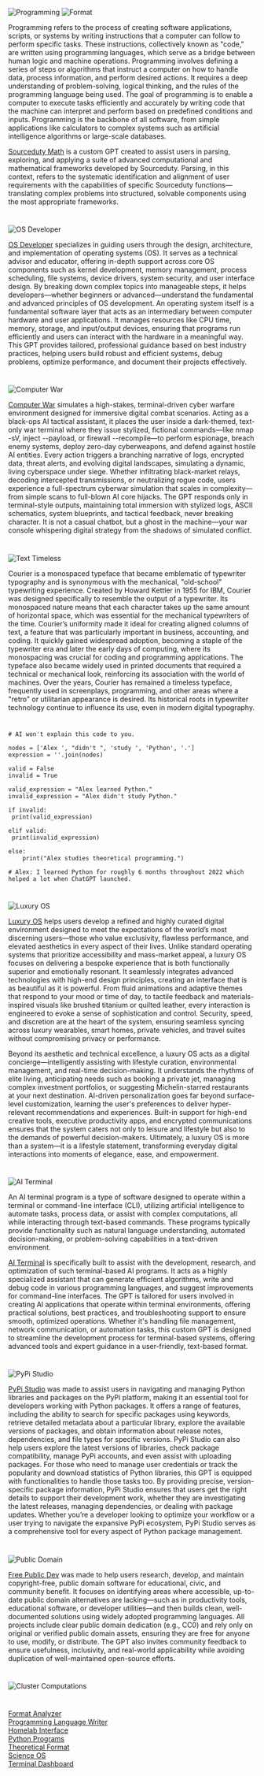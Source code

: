 ![Programming](https://github.com/user-attachments/assets/8d68c517-0e03-4d52-b4fb-aa504a74532e)
![Format](https://github.com/user-attachments/assets/f22ce7d6-fb62-4186-8418-0ff1ec307287)

Programming refers to the process of creating software applications, scripts, or systems by writing instructions that a computer can follow to perform specific tasks. These instructions, collectively known as "code," are written using programming languages, which serve as a bridge between human logic and machine operations. Programming involves defining a series of steps or algorithms that instruct a computer on how to handle data, process information, and perform desired actions. It requires a deep understanding of problem-solving, logical thinking, and the rules of the programming language being used. The goal of programming is to enable a computer to execute tasks efficiently and accurately by writing code that the machine can interpret and perform based on predefined conditions and inputs. Programming is the backbone of all software, from simple applications like calculators to complex systems such as artificial intelligence algorithms or large-scale databases.

[Sourceduty Math](https://chatgpt.com/g/g-67cc981656b8819196c22b67c9fbbb8c-sourceduty-math) is a custom GPT created to assist users in parsing, exploring, and applying a suite of advanced computational and mathematical frameworks developed by Sourceduty. Parsing, in this context, refers to the systematic identification and alignment of user requirements with the capabilities of specific Sourceduty functions—translating complex problems into structured, solvable components using the most appropriate frameworks.

#

![OS Developer](https://github.com/user-attachments/assets/a53f8643-1373-4502-b9a0-e004f6432bbc)

[OS Developer](https://chatgpt.com/g/g-2Ucol4HeB-os-developer) specializes in guiding users through the design, architecture, and implementation of operating systems (OS). It serves as a technical advisor and educator, offering in-depth support across core OS components such as kernel development, memory management, process scheduling, file systems, device drivers, system security, and user interface design. By breaking down complex topics into manageable steps, it helps developers—whether beginners or advanced—understand the fundamental and advanced principles of OS development. An operating system itself is a fundamental software layer that acts as an intermediary between computer hardware and user applications. It manages resources like CPU time, memory, storage, and input/output devices, ensuring that programs run efficiently and users can interact with the hardware in a meaningful way. This GPT provides tailored, professional guidance based on best industry practices, helping users build robust and efficient systems, debug problems, optimize performance, and document their projects effectively.

#

![Computer War](https://github.com/user-attachments/assets/3ff031cd-8732-4f26-9224-c21faa1797a7)

[Computer War](https://chatgpt.com/g/g-682ec7f4e7588191b59d08457372ee79-computer-war) simulates a high-stakes, terminal-driven cyber warfare environment designed for immersive digital combat scenarios. Acting as a black-ops AI tactical assistant, it places the user inside a dark-themed, text-only war terminal where they issue stylized, fictional commands—like nmap -sV, inject --payload, or firewall --recompile—to perform espionage, breach enemy systems, deploy zero-day cyberweapons, and defend against hostile AI entities. Every action triggers a branching narrative of logs, encrypted data, threat alerts, and evolving digital landscapes, simulating a dynamic, living cyberspace under siege. Whether infiltrating black-market relays, decoding intercepted transmissions, or neutralizing rogue code, users experience a full-spectrum cyberwar simulation that scales in complexity—from simple scans to full-blown AI core hijacks. The GPT responds only in terminal-style outputs, maintaining total immersion with stylized logs, ASCII schematics, system blueprints, and tactical feedback, never breaking character. It is not a casual chatbot, but a ghost in the machine—your war console whispering digital strategy from the shadows of simulated conflict.

#

![Text Timeless](https://github.com/user-attachments/assets/21513f36-764b-4a86-ab98-da9126856bf1)

Courier is a monospaced typeface that became emblematic of typewriter typography and is synonymous with the mechanical, "old-school" typewriting experience. Created by Howard Kettler in 1955 for IBM, Courier was designed specifically to resemble the output of a typewriter. Its monospaced nature means that each character takes up the same amount of horizontal space, which was essential for the mechanical typewriters of the time. Courier’s uniformity made it ideal for creating aligned columns of text, a feature that was particularly important in business, accounting, and coding. It quickly gained widespread adoption, becoming a staple of the typewriter era and later the early days of computing, where its monospacing was crucial for coding and programming applications. The typeface also became widely used in printed documents that required a technical or mechanical look, reinforcing its association with the world of machines. Over the years, Courier has remained a timeless typeface, frequently used in screenplays, programming, and other areas where a "retro" or utilitarian appearance is desired. Its historical roots in typewriter technology continue to influence its use, even in modern digital typography.

#

```
# AI won't explain this code to you.

nodes = ['Alex ', "didn't ", 'study ', 'Python', '.']
expression = ''.join(nodes)

valid = False
invalid = True

valid_expression = "Alex learned Python."
invalid_expression = "Alex didn't study Python."

if invalid:
 print(valid_expression)

elif valid: 
 print(invalid_expression)
 
else:
    print("Alex studies theoretical programming.")

# Alex: I learned Python for roughly 6 months throughout 2022 which helped a lot when ChatGPT launched.
```

#

![Luxury OS](https://github.com/user-attachments/assets/df2d82f7-ac0c-4dc6-a21a-ffdbe7b9073f)

[Luxury OS](https://chatgpt.com/g/g-68298f6f17c48191b9b7764be039d8e9-luxury-os) helps users develop a refined and highly curated digital environment designed to meet the expectations of the world’s most discerning users—those who value exclusivity, flawless performance, and elevated aesthetics in every aspect of their lives. Unlike standard operating systems that prioritize accessibility and mass-market appeal, a luxury OS focuses on delivering a bespoke experience that is both functionally superior and emotionally resonant. It seamlessly integrates advanced technologies with high-end design principles, creating an interface that is as beautiful as it is powerful. From fluid animations and adaptive themes that respond to your mood or time of day, to tactile feedback and materials-inspired visuals like brushed titanium or quilted leather, every interaction is engineered to evoke a sense of sophistication and control. Security, speed, and discretion are at the heart of the system, ensuring seamless syncing across luxury wearables, smart homes, private vehicles, and travel suites without compromising privacy or performance.

Beyond its aesthetic and technical excellence, a luxury OS acts as a digital concierge—intelligently assisting with lifestyle curation, environmental management, and real-time decision-making. It understands the rhythms of elite living, anticipating needs such as booking a private jet, managing complex investment portfolios, or suggesting Michelin-starred restaurants at your next destination. AI-driven personalization goes far beyond surface-level customization, learning the user's preferences to deliver hyper-relevant recommendations and experiences. Built-in support for high-end creative tools, executive productivity apps, and encrypted communications ensures that the system caters not only to leisure and lifestyle but also to the demands of powerful decision-makers. Ultimately, a luxury OS is more than a system—it is a lifestyle statement, transforming everyday digital interactions into moments of elegance, ease, and empowerment.

#

![AI Terminal](https://github.com/user-attachments/assets/1ec85921-83a1-4a87-9177-13b8dc77c4cd)

An AI terminal program is a type of software designed to operate within a terminal or command-line interface (CLI), utilizing artificial intelligence to automate tasks, process data, or assist with complex computations, all while interacting through text-based commands. These programs typically provide functionality such as natural language understanding, automated decision-making, or problem-solving capabilities in a text-driven environment. 

[AI Terminal](https://chatgpt.com/g/g-682ae345cb0c8191944ce840e3cfa63e-ai-terminal) is specifically built to assist with the development, research, and optimization of such terminal-based AI programs. It acts as a highly specialized assistant that can generate efficient algorithms, write and debug code in various programming languages, and suggest improvements for command-line interfaces. The GPT is tailored for users involved in creating AI applications that operate within terminal environments, offering practical solutions, best practices, and troubleshooting support to ensure smooth, optimized operations. Whether it's handling file management, network communication, or automation tasks, this custom GPT is designed to streamline the development process for terminal-based systems, offering advanced tools and expert guidance in a user-friendly, text-based format.

#

![PyPi Studio](https://github.com/user-attachments/assets/6962be60-7fe1-42e1-8923-0629f3726b4d)

[PyPi Studio](https://chatgpt.com/g/g-682fb476dd048191800bdbc557bd7e9a-pypi-studio) was made to assist users in navigating and managing Python libraries and packages on the PyPi platform, making it an essential tool for developers working with Python packages. It offers a range of features, including the ability to search for specific packages using keywords, retrieve detailed metadata about a particular library, explore the available versions of packages, and obtain information about release notes, dependencies, and file types for specific versions. PyPi Studio can also help users explore the latest versions of libraries, check package compatibility, manage PyPi accounts, and even assist with uploading packages. For those who need to manage user credentials or track the popularity and download statistics of Python libraries, this GPT is equipped with functionalities to handle those tasks too. By providing precise, version-specific package information, PyPi Studio ensures that users get the right details to support their development work, whether they are investigating the latest releases, managing dependencies, or dealing with package updates. Whether you’re a developer looking to optimize your workflow or a user trying to navigate the expansive PyPi ecosystem, PyPi Studio serves as a comprehensive tool for every aspect of Python package management.

#

![Public Domain](https://github.com/user-attachments/assets/0c1fee02-3a53-4ada-9fea-3a73b4fef937)

[Free Public Dev](https://chatgpt.com/g/g-683d6d33836c8191baa1166c6cbd53b1-free-public-dev) was made to help users research, develop, and maintain copyright-free, public domain software for educational, civic, and community benefit. It focuses on identifying areas where accessible, up-to-date public domain alternatives are lacking—such as in productivity tools, educational software, or developer utilities—and then builds clean, well-documented solutions using widely adopted programming languages. All projects include clear public domain dedication (e.g., CC0) and rely only on original or verified public domain assets, ensuring they are free for anyone to use, modify, or distribute. The GPT also invites community feedback to ensure usefulness, inclusivity, and real-world applicability while avoiding duplication of well-maintained open-source efforts.

#

![Cluster Computations](https://github.com/user-attachments/assets/44b80982-9069-4639-9523-329ccbbdba35)

#
[Format Analyzer](https://chatgpt.com/g/g-ehM3x1ukS-format-analyzer)
<br>
[Programming Language Writer](https://chatgpt.com/g/g-sl0v3JhDZ-programming-language-writer)
<br>
[Homelab Interface](https://chatgpt.com/g/g-682c30980c7481918170b5a18a3ef72a-homelab-interface)
<br>
[Python Programs](https://github.com/sourceduty/Python_Programs)
<br>
[Theoretical Format](https://chatgpt.com/g/g-67fece86ae5081919eb4cdd4b8e1fa96-theoretical-format)
<br>
[Science OS](https://chatgpt.com/g/g-682d22f294908191acbb92cd55a1acba-science-os)
<br>
[Terminal Dashboard](https://chatgpt.com/g/g-682a4bf6e7ac8191a6c8e72ba04151eb-terminal-dashboard)
